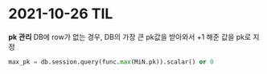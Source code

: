 # 2021-10-26 TIL

**pk 관리**
DB에 row가 없는 경우, DB의 가장 큰 pk값을 받아와서 +1 해준 값을 pk로 지정

``` python
max_pk = db.session.query(func.max(MiN.pk)).scalar() or 0
```
